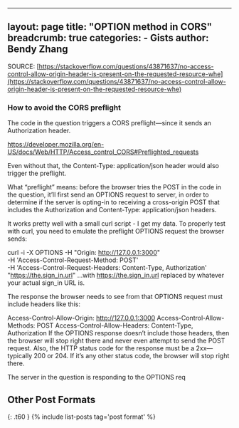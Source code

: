 
---
layout: page
title:  "OPTION method in CORS"
breadcrumb: true
categories:
    - Gists
author: Bendy Zhang
---

SOURCE: [https://stackoverflow.com/questions/43871637/no-access-control-allow-origin-header-is-present-on-the-requested-resource-whe](https://stackoverflow.com/questions/43871637/no-access-control-allow-origin-header-is-present-on-the-requested-resource-whe)

### How to avoid the CORS preflight

The code in the question triggers a CORS preflight—since it sends an Authorization header.

https://developer.mozilla.org/en-US/docs/Web/HTTP/Access_control_CORS#Preflighted_requests

Even without that, the Content-Type: application/json header would also trigger the preflight.

What “preflight” means: before the browser tries the POST in the code in the question, it’ll first send an OPTIONS request to server, in order to determine if the server is opting-in to receiving a cross-origin POST that includes the Authorization and Content-Type: application/json headers.

It works pretty well with a small curl script - I get my data.
To properly test with curl, you need to emulate the preflight OPTIONS request the browser sends:

curl -i -X OPTIONS -H "Origin: http://127.0.0.1:3000" \
    -H 'Access-Control-Request-Method: POST' \
    -H 'Access-Control-Request-Headers: Content-Type, Authorization' \
    "https://the.sign_in.url"
…with https://the.sign_in.url replaced by whatever your actual sign_in URL is.

The response the browser needs to see from that OPTIONS request must include headers like this:

Access-Control-Allow-Origin:  http://127.0.0.1:3000
Access-Control-Allow-Methods: POST
Access-Control-Allow-Headers: Content-Type, Authorization
If the OPTIONS response doesn’t include those headers, then the browser will stop right there and never even attempt to send the POST request. Also, the HTTP status code for the response must be a 2xx—typically 200 or 204. If it’s any other status code, the browser will stop right there.

The server in the question is responding to the OPTIONS req

<!--more-->

## Other Post Formats
{: .t60 }
{% include list-posts tag='post format' %}
